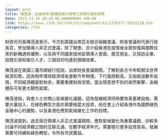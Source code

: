 ```yaml
---
layout: post
title: 陳茂波：出席APEC會議招商引資等三目標均達到效果
date: 2023-11-18 10:24:00.000000000 +08:00
link: https://news.rthk.hk/rthk/ch/component/k2/1728377-20231118.htm
categories: rthk
---
```


財政司司長陳茂波表示，今次到美國出席亞太經合組織會議、財長會議和代表行政長官，參加領導人非正式會議，除了開會，亦介紹香港在疫情後全面恢復與國際往來的新機遇和優勢，以及與不同國家或地區領導人會面、廣交朋友，又探訪企業、招商引資和吸引人才，三個目的均達到預期效果。

陳茂波在美國三藩市總結行程說，出席財長會議期間，了解到各方今年較關注世界經濟形勢，認為明年環球經濟增長會較今年稍慢，下行風險較高，又指經過數年疫情，不同經濟體面對財赤，需要重建財政空間，當出現意想不到的突然衝擊，金融體系可有更大靭性抵禦。

陳茂波指，與會人士亦關心氣候變化議題，認為發展經濟同時要改善基建設施，需要大量投入，在綠色轉型方面亦需要相當大投資，他在會上介紹香港作為國際綠色金融中心的優勢，以及香港在應對氣候變化工作的目標。

陳茂波提到，過去兩日領導人非正式會議期間，應對氣候變化為重要議題，亦較多討論不同經濟體之間的互聯互通，在數字經濟年代，需要吸引更多投資貿易，發展需要可持續和綠色轉型，令所有市民獲益。
